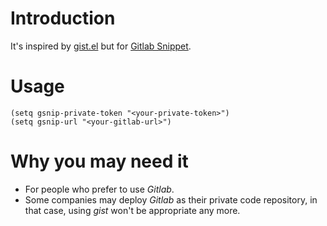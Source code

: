 # Introduction

It's inspired by [gist.el](https://github.com/defunkt/gist.el) but for [Gitlab
Snippet](https://docs.gitlab.com/ee/api/snippets.html).

# Usage

``` elisp
(setq gsnip-private-token "<your-private-token>")
(setq gsnip-url "<your-gitlab-url>")
```

# Why you may need it

- For people who prefer to use *Gitlab*.
- Some companies may deploy *Gitlab* as their private code repository, in that
  case, using *gist* won't be appropriate any more.
